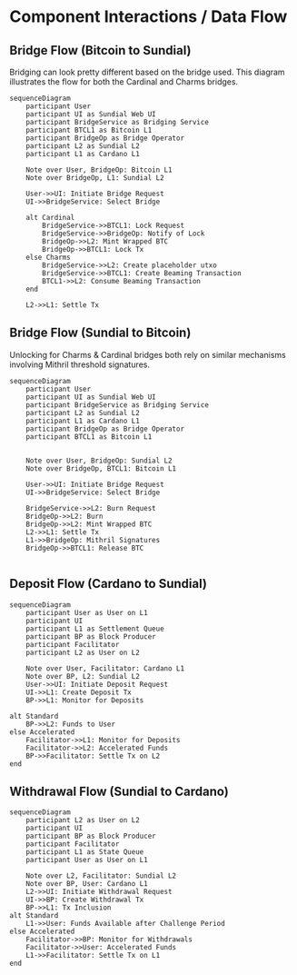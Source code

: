 # Component Interactions / Data Flow

## Bridge Flow (Bitcoin to Sundial)
Bridging can look pretty different based on the bridge used. This diagram illustrates the flow for both the Cardinal and Charms bridges.

```mermaid
sequenceDiagram
    participant User
    participant UI as Sundial Web UI
    participant BridgeService as Bridging Service
    participant BTCL1 as Bitcoin L1
    participant BridgeOp as Bridge Operator
    participant L2 as Sundial L2
    participant L1 as Cardano L1

    Note over User, BridgeOp: Bitcoin L1
    Note over BridgeOp, L1: Sundial L2

    User->>UI: Initiate Bridge Request
    UI->>BridgeService: Select Bridge

    alt Cardinal
        BridgeService->>BTCL1: Lock Request
        BridgeService->>BridgeOp: Notify of Lock
        BridgeOp->>L2: Mint Wrapped BTC
        BridgeOp->>BTCL1: Lock Tx
    else Charms
        BridgeService->>L2: Create placeholder utxo
        BridgeService->>BTCL1: Create Beaming Transaction
        BTCL1->>L2: Consume Beaming Transaction
    end

    L2->>L1: Settle Tx
```

## Bridge Flow (Sundial to Bitcoin)
Unlocking for Charms & Cardinal bridges both rely on similar mechanisms involving Mithril threshold signatures.

```mermaid
sequenceDiagram
    participant User
    participant UI as Sundial Web UI
    participant BridgeService as Bridging Service
    participant L2 as Sundial L2
    participant L1 as Cardano L1
    participant BridgeOp as Bridge Operator
    participant BTCL1 as Bitcoin L1


    Note over User, BridgeOp: Sundial L2
    Note over BridgeOp, BTCL1: Bitcoin L1

    User->>UI: Initiate Bridge Request
    UI->>BridgeService: Select Bridge

    BridgeService->>L2: Burn Request
    BridgeOp->>L2: Burn
    BridgeOp->>L2: Mint Wrapped BTC
    L2->>L1: Settle Tx
    L1->>BridgeOp: Mithril Signatures
    BridgeOp->>BTCL1: Release BTC


```

## Deposit Flow (Cardano to Sundial)

```mermaid
sequenceDiagram
    participant User as User on L1
    participant UI
    participant L1 as Settlement Queue
    participant BP as Block Producer
    participant Facilitator
    participant L2 as User on L2

    Note over User, Facilitator: Cardano L1
    Note over BP, L2: Sundial L2
    User->>UI: Initiate Deposit Request
    UI->>L1: Create Deposit Tx
    BP->>L1: Monitor for Deposits

alt Standard
    BP->>L2: Funds to User
else Accelerated
    Facilitator->>L1: Monitor for Deposits
    Facilitator->>L2: Accelerated Funds
    BP->>Facilitator: Settle Tx on L2
end
```

## Withdrawal Flow (Sundial to Cardano)
```mermaid
sequenceDiagram
    participant L2 as User on L2
    participant UI
    participant BP as Block Producer
    participant Facilitator
    participant L1 as State Queue
    participant User as User on L1

    Note over L2, Facilitator: Sundial L2
    Note over BP, User: Cardano L1
    L2->>UI: Initiate Withdrawal Request
    UI->>BP: Create Withdrawal Tx
    BP->>L1: Tx Inclusion
alt Standard
    L1->>User: Funds Available after Challenge Period
else Accelerated
    Facilitator->>BP: Monitor for Withdrawals
    Facilitator->>User: Accelerated Funds
    L1->>Facilitator: Settle Tx on L1
end
```